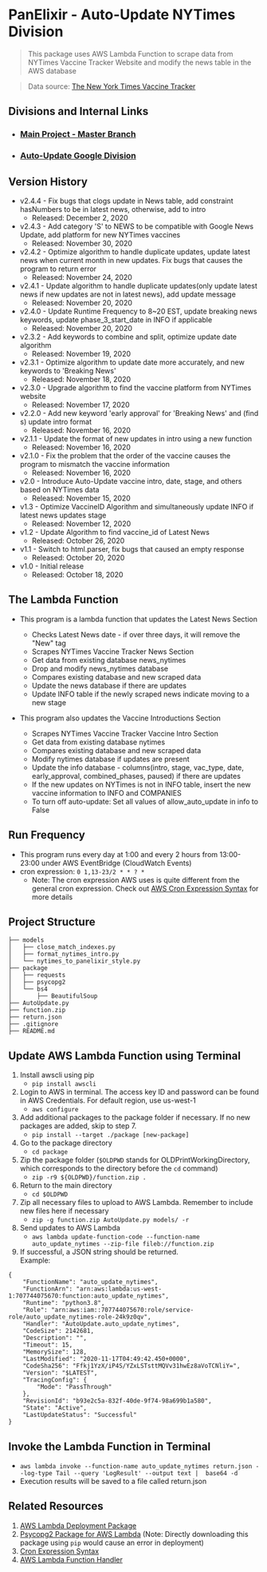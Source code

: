 # PanElixir - Auto-Update NYTimes Division
> This package uses AWS Lambda Function to scrape data from NYTimes Vaccine Tracker Website and modify the news table in the AWS database

> Data source: [The New York Times Vaccine Tracker](https://www.nytimes.com/interactive/2020/science/coronavirus-vaccine-tracker.html)

## **Divisions and Internal Links**
+ ### [Main Project - Master Branch](https://github.com/tonyliunyc/panelixir/tree/master)
+ ### [Auto-Update Google Division](https://github.com/tonyliunyc/panelixir/tree/AutoUpdateGoogle)

## Version History
- v2.4.4 - Fix bugs that clogs update in News table, add constraint hasNumbers to be in latest news, otherwise, add to intro
    + Released: December 2, 2020
- v2.4.3 - Add category 'S' to NEWS to be compatible with Google News Update, add platform for new NYTimes vaccines
    + Released: November 30, 2020
- v2.4.2 - Optimize algorithm to handle duplicate updates, update latest news when current month in new updates. Fix bugs that causes the program to return error
    + Released: November 24, 2020
- v2.4.1 - Update algorithm to handle duplicate updates(only update latest news if new updates are not in latest news), add update message
    + Released: November 20, 2020
- v2.4.0 - Update Runtime Frequency to 8~20 EST, update breaking news keywords, update phase_3_start_date in INFO if applicable
    + Released: November 20, 2020
- v2.3.2 - Add keywords to combine and split, optimize update date algorithm 
    + Released: November 19, 2020
- v2.3.1 - Optimize algorithm to update date more accurately, and new keywords to 'Breaking News' 
    + Released: November 18, 2020
- v2.3.0 - Upgrade algorithm to find the vaccine platform from NYTimes website 
    + Released: November 17, 2020
- v2.2.0 - Add new keyword 'early approval' for 'Breaking News' and (find <br>s) update intro format
    + Released: November 16, 2020
- v2.1.1 - Update the format of new updates in intro using a new function 
    + Released: November 16, 2020
- v2.1.0 - Fix the problem that the order of the vaccine causes the program to mismatch the vaccine information 
    + Released: November 16, 2020
- v2.0 - Introduce Auto-Update vaccine intro, date, stage, and others based on NYTimes data
    + Released: November 15, 2020
- v1.3 - Optimize VaccineID Algorithm and simultaneously update INFO if latest news updates stage
    + Released: November 12, 2020
- v1.2 - Update Algorithm to find vaccine_id of Latest News 
    + Released: October 26, 2020
- v1.1 - Switch to html.parser, fix bugs that caused an empty response 
    + Released: October 20, 2020
- v1.0 - Initial release 
    + Released: October 18, 2020

## The Lambda Function
- This program is a lambda function that updates the Latest News Section
    - Checks Latest News date - if over three days, it will remove the "New" tag
    - Scrapes NYTimes Vaccine Tracker News Section
    - Get data from existing database news_nytimes
    - Drop and modify news_nytimes database
    - Compares existing database and new scraped data
    - Update the news database if there are updates
    - Update INFO table if the newly scraped news indicate moving to a new stage
    
- This program also updates the Vaccine Introductions Section
    - Scrapes NYTimes Vaccine Tracker Vaccine Intro Section
    - Get data from existing database nytimes
    - Compares existing database and new scraped data
    - Modify nytimes database if updates are present
    - Update the info database - columns(intro, stage, vac_type, date, early_approval, combined_phases, paused) if there are updates
    - If the new updates on NYTimes is not in INFO table, insert the new vaccine information to INFO and COMPANIES
    - To turn off auto-update: Set all values of allow_auto_update in info to False

## Run Frequency
- This program runs every day at 1:00 and every 2 hours from 13:00-23:00 under AWS EventBridge (CloudWatch Events)
- cron expression: `0 1,13-23/2 * * ? *`
    + Note: The cron expression AWS uses is quite different from the general cron expression. Check out [AWS Cron Expression Syntax](https://docs.aws.amazon.com/AmazonCloudWatch/latest/events/ScheduledEvents.html) for more details

## Project Structure
```
├── models
│   ├── close_match_indexes.py
│   ├── format_nytimes_intro.py
│   └── nytimes_to_panelixir_style.py
├── package
│   ├── requests
│   ├── psycopg2
│   └── bs4
│       ├── BeautifulSoup
├── AutoUpdate.py
├── function.zip
├── return.json
├── .gitignore
├── README.md
```

## Update AWS Lambda Function using Terminal
1. Install awscli using pip 
    + `pip install awscli`
2. Login to AWS in terminal. The access key ID and password can be found in AWS Credentials. For default region, use us-west-1
    + `aws configure`
3. Add additional packages to the package folder if necessary. If no new packages are added, skip to step 7.
    + `pip install --target ./package [new-package]`
4. Go to the package directory
    + `cd package`
5. Zip the package folder (`$OLDPWD` stands for OLDPrintWorkingDirectory, which corresponds to the directory before the `cd` command)
    + `zip -r9 ${OLDPWD}/function.zip .`
6. Return to the main directory
    + `cd $OLDPWD`
7. Zip all necessary files to upload to AWS Lambda. Remember to include new files here if necessary
    + `zip -g function.zip AutoUpdate.py models/ -r`
8. Send updates to AWS Lambda
    + `aws lambda update-function-code --function-name auto_update_nytimes --zip-file fileb://function.zip`
9. If successful, a JSON string should be returned. <br>
Example: 
```
{
    "FunctionName": "auto_update_nytimes",
    "FunctionArn": "arn:aws:lambda:us-west-1:707744075670:function:auto_update_nytimes",
    "Runtime": "python3.8",
    "Role": "arn:aws:iam::707744075670:role/service-role/auto_update_nytimes-role-24k9z0qv",
    "Handler": "AutoUpdate.auto_update_nytimes",
    "CodeSize": 2142681,
    "Description": "",
    "Timeout": 15,
    "MemorySize": 128,
    "LastModified": "2020-11-17T04:49:42.450+0000",
    "CodeSha256": "Ffkj1YzX/iP4S/YZxLSTsttMQVv31hwEz8aVoTCNliY=",
    "Version": "$LATEST",
    "TracingConfig": {
        "Mode": "PassThrough"
    },
    "RevisionId": "b93e2c5a-832f-40de-9f74-98a699b1a580",
    "State": "Active",
    "LastUpdateStatus": "Successful"
}

```

## Invoke the Lambda Function in Terminal
+ `aws lambda invoke --function-name auto_update_nytimes return.json --log-type Tail --query 'LogResult' --output text |  base64 -d`
+ Execution results will be saved to a file called return.json


## Related Resources
1. [AWS Lambda Deployment Package](https://docs.aws.amazon.com/lambda/latest/dg/python-package.html)
2. [Psycopg2 Package for AWS Lambda](https://github.com/jkehler/awslambda-psycopg2) (Note: Directly downloading this package using `pip` would cause an error in deployment)
3. [Cron Expression Syntax](https://docs.aws.amazon.com/AmazonCloudWatch/latest/events/ScheduledEvents.html)
4. [AWS Lambda Function Handler](https://docs.aws.amazon.com/lambda/latest/dg/python-handler.html)
